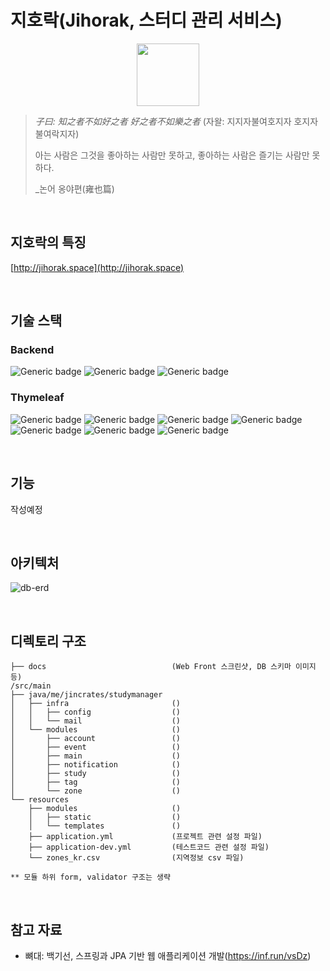 # 지호락(Jihorak, 스터디 관리 서비스)

<p align="center" >
  <img height="100" src="https://user-images.githubusercontent.com/53418946/180585110-3a3ca556-2be1-4251-8788-dda41a221ae5.png">
</p>

> *子曰: 知之者不如好之者 好之者不如樂之者* (자왈: 지지자불여호지자 호지자불여락지자)
>
> 아는 사람은 그것을 좋아하는 사람만 못하고, 좋아하는 사람은 즐기는 사람만 못하다.
>
>_논어 옹야편(雍也篇)

<br/>

## 지호락의 특징
[http://jihorak.space](http://jihorak.space)

<br/>

## 기술 스택
### Backend
![Generic badge](https://img.shields.io/badge/17-OpenJDK-537E99.svg)
![Generic badge](https://img.shields.io/badge/2.7.1-SpringBoot-6DB33F.svg)
![Generic badge](https://img.shields.io/badge/8.0-MySQL-01578B.svg)

### Thymeleaf
![Generic badge](https://img.shields.io/badge/4.6.0-Bootstrap-523C76.svg)
![Generic badge](https://img.shields.io/badge/3.1.1-Jdenticon-EC9AD2.svg)
![Generic badge](https://img.shields.io/badge/3.5.1-Tagify-444444.svg)
![Generic badge](https://img.shields.io/badge/2.25.1-Trumbowyg-EC9148.svg)
![Generic badge](https://img.shields.io/badge/4.1.0-CropperJS-3979FC.svg)
![Generic badge](https://img.shields.io/badge/8.11.1-MarkJS-F2DF3B.svg)
![Generic badge](https://img.shields.io/badge/2.25.1-MomentJS-040404.svg)

<br/>

## 기능
작성예정

<br/>

## 아키텍처
![db-erd](https://user-images.githubusercontent.com/53418946/185012498-4cc132f7-5787-4244-acdb-b0589a2d5d72.png)

<br/>

## 디렉토리 구조
```
├── docs                            (Web Front 스크린샷, DB 스키마 이미지 등)
/src/main
├── java/me/jincrates/studymanager
│   ├── infra                       ()
│   │   ├── config                  ()
│   │   └── mail                    ()
│   └── modules                     ()
│       ├── account                 ()
│       ├── event                   ()
│       ├── main                    ()
│       ├── notification            ()
│       ├── study                   ()
│       ├── tag                     ()
│       └── zone                    ()
└── resources
    ├── modules                     ()
    │   ├── static                  ()
    │   └── templates               ()
    ├── application.yml             (프로젝트 관련 설정 파일)
    ├── application-dev.yml         (테스트코드 관련 설정 파일)
    └── zones_kr.csv                (지역정보 csv 파일)

** 모듈 하위 form, validator 구조는 생략
```
<br/>

## 참고 자료
* 뼈대: 백기선, 스프링과 JPA 기반 웹 애플리케이션 개발(https://inf.run/vsDz)
